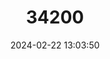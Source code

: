 ---
title: "34200"
category: "Tsuga caroliniana"
draft: false
date: 2024-02-22 13:03:50
languages:
  English: ["Carolina Hemlock"]
---